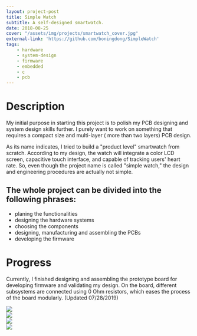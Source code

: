 ```yaml
---
layout: project-post
title: Simple Watch
subtitle: A self-designed smartwatch.
date: 2018-08-25
cover: "/assets/img/projects/smartwatch_cover.jpg"
external-link: 'https://github.com/boningdong/SimpleWatch'
tags:
    - hardware
    - system-design
    - firmware
    - embedded
    - c
    - pcb
---
```


# Description
My initial purpose in starting this project is to polish my PCB designing and system design skills further. I purely want to work on something that requires a compact size and multi-layer ( more than two layers) PCB design.  

As its name indicates, I tried to build a "product level" smartwatch from scratch. According to my design, the watch will integrate a color LCD screen, capacitive touch interface,  and capable of tracking users' heart rate.  So, even though the project name is called "simple watch," the design and engineering procedures are actually not simple. 

## The whole project can be divided into the following phrases:
- planing the functionalities
- designing the hardware systems
- choosing the components
- designing, manufacturing and assembling the  PCBs
- developing the firmware

# Progress
Currently, I finished designing and assembling the prototype board for developing firmware and validating my design. On the board, different subsystems are connected using 0 Ohm resistors, which eases the process of the board modularly. (Updated 07/28/2019)

<div class="row justify-content-center d-flex">
    <div class="col-lg-6">
        <img class="project-photo mx-auto my-2 my-md-4" src="{{ site.baseurl }}/assets/img/projects/smartwatch_2.jpg">
    </div>
    <div class="col-lg-6">
        <img class="project-photo mx-auto my-2 my-md-4" src="{{ site.baseurl }}/assets/img/projects/smartwatch_3.jpg">
    </div>
    <div class="col-lg-6">
        <img class="project-photo mx-auto my-2 my-md-4" src="{{ site.baseurl }}/assets/img/projects/smartwatch_4.jpg">
    </div>
    <div class="col-lg-6">
        <img class="project-photo mx-auto my-2 my-md-4" src="{{ site.baseurl }}/assets/img/projects/smartwatch_5.jpg">
    </div>
</div>